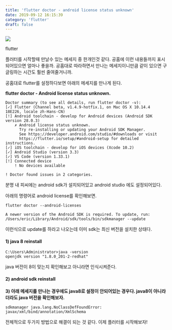 ```yaml
---
title: 'flutter doctor - android license status unknown'
date: 2019-09-12 16:15:39
category: 'flutter'
draft: false
---
```


![](https://blog.kakaocdn.net/dn/DuFzk/btqyfsjZ8Iu/f8zF9NVbQhlP8hGip1lfXk/img.png)

flutter

플러터를 시작할때 만날수 있는 메세지 중 한개인것 같다. 공홈에 이런 내용들까지 표시되어있으면 얼마나 좋을까. 공홈대로 따라하면서 만나는 메세지이니만큼 같이 있으면 구글링하는 시간도 훨씬 줄여줄거니까.

공홈대로 flutter를 설정하다보면 아래의 메세지를 만나게 된다. 

**flutter doctor - Android license status unknown.**

    Doctor summary (to see all details, run flutter doctor -v):
    [✓] Flutter (Channel beta, v1.4.9-hotfix.1, on Mac OS X 10.14.4 18E226, locale zh-Hans-CN)
    [!] Android toolchain - develop for Android devices (Android SDK version 28.0.3)
        ✗ Android license status unknown.
          Try re-installing or updating your Android SDK Manager.
          See https://developer.android.com/studio/#downloads or visit
          https://flutter.io/setup/#android-setup for detailed instructions.
    [✓] iOS toolchain - develop for iOS devices (Xcode 10.2)
    [✓] Android Studio (version 3.3)
    [✓] VS Code (version 1.33.1)
    [!] Connected device
        ! No devices available
    
    ! Doctor found issues in 2 categories.

분명 내 피씨에는 android sdk가 설치되어있고 android studio 에도 설정되어있다. 

아래의 명령어로 android license를 확인해보면.

    flutter doctor --android-licenses
    
    A newer version of the Android SDK is required. To update, run:
    /Users/eric/Library/Android/sdk/tools/bin/sdkmanager --update

이런식으로 update를 하라고 나오는데 이미 sdk는 최신 버전을 설치한 상태다. 

#### **1) java 8 reinstall**

    C:\Users\Administrator>java -version
    openjdk version "1.8.0_201-2-redhat"
    

java 버전이 8이 맞는지 확인해보고 아니라면 인식시켜준다.

#### **2) android sdk reinstall**

**3) 아래 메세지를 만나는 경우에도 java8로 설정이 안되어있는 경우다. java8이 아니라더라도 java 버전을 확인해보자.**

    sdkmanager java.lang.NoClassDefFoundError: javax/xml/bind/annotation/XmlSchema

전체적으로 두가지 방법으로 해결이 되는 것 같다. 이제 플러터를 시작해보자!
